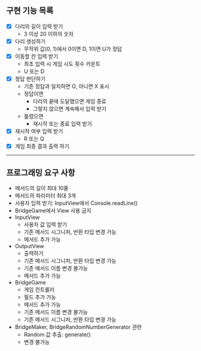 ## 구현 기능 목록
- [x] 다리의 길이 입력 받기
  - 3 이상 20 이하의 숫자
- [x] 다리 생성하기
  - 무작위 값(0, 1)에서 0이면 D, 1이면 U가 정답
- [x] 이동할 칸 입력 받기
  - 최초 입력 시 게임 시도 횟수 카운트
  - U 또는 D
- [x] 정답 판단하기
  - 기존 정답과 일치하면 O, 아니면 X 표시
  - 정답이면
    - 다리의 끝에 도달했으면 게임 종료
    - 그렇지 않으면 계속해서 입력 받기
  - 틀렸으면
    - 재시작 또는 종료 입력 받기
- [x] 재시작 여부 입력 받기
  - R 또는 Q
- [x] 게임 최종 결과 출력 하기

---
## 프로그래밍 요구 사항
* 메서드의 길이 최대 10줄
* 메서드의 파라미터 최대 3개
* 사용자 입력 받기: InputView에서 Console.readLine()
* BridgeGame에서 View 사용 금지
* InputView
  * 사용자 값 입력 받기
  * 기존 메서드 시그니처, 반환 타입 변경 가능
  * 메서드 추가 가능
* OutputView
  * 출력하기
  * 기존 메서드 시그니처, 반환 타입 변경 가능
  * 기존 메서드 이름 변경 불가능
  * 메서드 추가 가능
* BridgeGame
  * 게임 컨트롤러
  * 필드 추가 가능
  * 메서드 추가 가능
  * 기존 메서드 이름 변경 불가능
  * 기존 메서드 시그니처, 반환 타입 변경 가능
* BridgeMaker, BridgeRandomNumberGenerator 관련
  * Random 값 추출: generate()
  * 변경 불가능